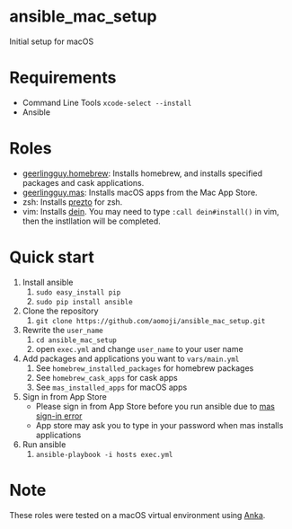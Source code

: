 # ansible_mac_setup

Initial setup for macOS

# Requirements

* Command Line Tools `xcode-select --install`
* Ansible

# Roles

* [geerlingguy.homebrew](https://github.com/geerlingguy/ansible-role-homebrew): Installs homebrew, and installs specified packages and cask applications.
* [geerlingguy.mas](https://github.com/geerlingguy/ansible-role-mas): Installs macOS apps from the Mac App Store.
* zsh: Installs [prezto](https://github.com/sorin-ionescu/prezto) for zsh.
* vim: Installs [dein](https://github.com/Shougo/dein.vim). You may need to type `:call dein#install()` in vim, then the instllation will be completed.

# Quick start

1. Install ansible
    1. `sudo easy_install pip`
    1. `sudo pip install ansible`
1. Clone the repository
    1. `git clone https://github.com/aomoji/ansible_mac_setup.git`
1. Rewrite the `user_name`
    1. `cd ansible_mac_setup`
    1. open `exec.yml` and change `user_name` to your user name
1. Add packages and applications you want to `vars/main.yml`
    1. See `homebrew_installed_packages` for homebrew packages
    1. See `homebrew_cask_apps` for cask apps
    1. See `mas_installed_apps` for macOS apps
1. Sign in from App Store
    * Please sign in from App Store before you run ansible due to [mas sign-in error](https://github.com/mas-cli/mas/issues/107)
    * App store may ask you to type in your password when mas installs applications
1. Run ansible
    1. `ansible-playbook -i hosts exec.yml`

# Note

These roles were tested on a macOS virtual environment using [Anka](https://ankadoc.bitbucket.io).
